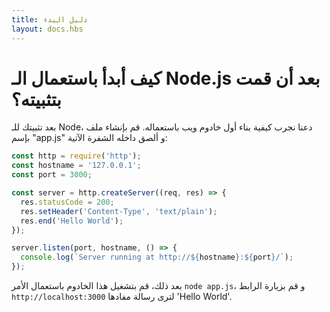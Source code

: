 ```yaml
---
title: دليل البدء
layout: docs.hbs
---
```


# كيف أبدأ باستعمال الـ Node.js بعد أن قمت بتثبيته؟

بعد تثبيتك للـ Node، دعنا نجرب كيفية بناء أول خادوم ويب باستعماله.
قم بإنشاء ملف بإسم "app.js" و ألصق داخله الشفرة الآتية:

```javascript
const http = require('http');
const hostname = '127.0.0.1';
const port = 3000;

const server = http.createServer((req, res) => {
  res.statusCode = 200;
  res.setHeader('Content-Type', 'text/plain');
  res.end('Hello World');
});

server.listen(port, hostname, () => {
  console.log(`Server running at http://${hostname}:${port}/`);
});
```

بعد ذلك، قم بتشغيل هذا الخادوم باستعمال الأمر `node app.js`، و قم بزيارة الرابط `http://localhost:3000` لترى رسالة مفادها 'Hello World'.
